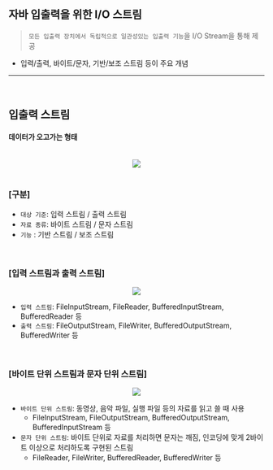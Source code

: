 ## 자바 입출력을 위한 I/O 스트림
> ```모든 입출력 장치에서 독립적으로 일관성있는 입출력 기능```을 I/O Stream을 통해 제공
* 입력/출력, 바이트/문자, 기반/보조 스트림 등이 주요 개념

<hr>
<br>

## 입출력 스트림

#### 데이터가 오고가는 형태

<br>

<div align="center">
 <img src="https://user-images.githubusercontent.com/37537227/118344217-252f1180-b568-11eb-8958-c54e3a447377.png">
</div>

<br>

### [구분]

* ```대상 기준```: 입력 스트림 / 출력 스트림
* ```자료 종류```: 바이트 스트림 / 문자 스트림
* ```기능``` : 기반 스트림 / 보조 스트림

<br>

### [입력 스트림과 출력 스트림]

<div align="center">
 <img src="https://user-images.githubusercontent.com/37537227/118345261-2cf1b480-b56e-11eb-8adc-a589a95185b8.png">
</div>

* ```입력 스트림```: FileInputStream, FileReader, BufferedInputStream, BufferedReader 등
* ```출력 스트림```: FileOutputStream, FileWriter, BufferedOutputStream, BufferedWriter 등

<br>

### [바이트 단위 스트림과 문자 단위 스트림]

<div align="center">
 <img src="https://user-images.githubusercontent.com/37537227/118345330-88bc3d80-b56e-11eb-89d0-c350632f0c03.png">
</div>

* ```바이트 단위 스트림```: 동영상, 음악 파일, 실행 파일 등의 자료를 읽고 쓸 때 사용
  * FileInputStream, FileOutputStream, BufferedOutputStream, BufferedInputStream 등
* ```문자 단위 스트림```: 바이트 단위로 자료를 처리하면 문자는 깨짐, 인코딩에 맞게 2바이트 이상으로 처리하도록 구현된 스트림
  * FileReader, FileWriter, BufferedReader, BufferedWriter 등

